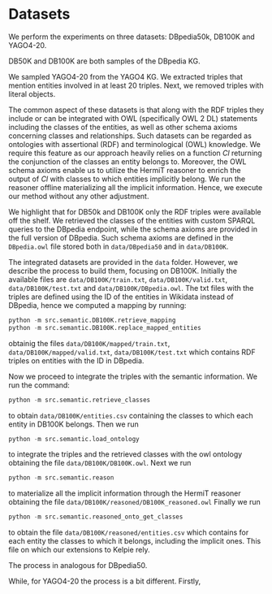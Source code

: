 <meta name="robots" content="noindex">

# Datasets

We perform the experiments on three datasets: DBpedia50k, DB100K and YAGO4-20. 

DB50K and DB100K are both samples of the DBpedia KG. 

We sampled YAGO4-20 from the YAGO4 KG. We extracted triples that mention entities involved in at least 20 triples. Next, we removed triples with literal objects.

The common aspect of these datasets is that along with the RDF triples they include or can be integrated with OWL (specifically OWL 2 DL) statements including the classes of the entities, as well as other schema axioms concerning classes and relationships. Such datasets can be regarded as ontologies with assertional (RDF) and terminological (OWL) knowledge. We require this feature as our approach heavily relies on a function _Cl_ returning the conjunction of the classes an entity belongs to. Moreover, the OWL schema axioms enable us to utilize the HermiT reasoner to enrich the output of _Cl_ with classes to which entities implicitly belong. We run the reasoner offline materializing all the implicit information. Hence, we execute our method without any other adjustment.

We highlight that for DB50k and DB100K only the RDF triples were available off the shelf. We retrieved the classes of the entities with custom SPARQL queries to the DBpedia endpoint, while the schema axioms are provided in the full version of DBpedia. Such schema axioms are defined in the `DBpedia.owl` file stored both in `data/DBpedia50` and in `data/DB100K`.

The integrated datasets are provided in the `data` folder. However, we describe the process to build them, focusing on DB100K. Initially the available files are `data/DB100K/train.txt`, `data/DB100K/valid.txt`, `data/DB100K/test.txt` and `data/DB100K/DBpedia.owl`.
The txt files with the triples are defined using the ID of the entities in Wikidata instead of DBpedia, hence we computed a mapping by running:
```python
python -m src.semantic.DB100K.retrieve_mapping
python -m src.semantic.DB100K.replace_mapped_entities
```
obtainig the files `data/DB100K/mapped/train.txt`, `data/DB100K/mapped/valid.txt`, `data/DB100K/test.txt` which contains RDF triples on entities with the ID in DBpedia.

Now we proceed to integrate the triples with the semantic information. We run the command:
```python
python -m src.semantic.retrieve_classes
```
to obtain `data/DB100K/entities.csv` containing the classes to which each entity in DB100K belongs.
Then we run
```python
python -m src.semantic.load_ontology
```
to integrate the triples and the retrieved classes with the owl ontology obtaining the file `data/DB100K/DB100K.owl`.
Next we run
```python
python -m src.semantic.reason
```
to materialize all the implicit information through the HermiT reasoner obtaining the file `data/DB100K/reasoned/DB100K_reasoned.owl`
Finally we run
```python
python -m src.semantic.reasoned_onto_get_classes
```
to obtain the file `data/DB100K/reasoned/entities.csv` which contains for each entity the classes to which it belongs, including the implicit ones. This file on which our extensions to Kelpie rely.

The process in analogous for DBpedia50.

While, for YAGO4-20 the process is a bit different. Firstly, 